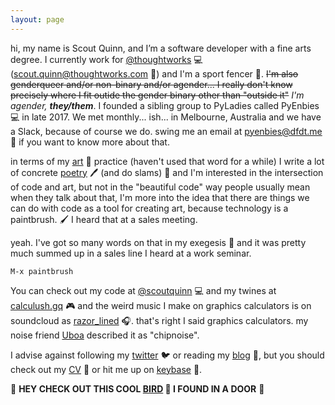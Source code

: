 ```yaml
---
layout: page
---
```


  hi, my name is Scout Quinn, and I’m a software developer with a fine arts degree. I currently work for [@thoughtworks](https://github.com/thoughtworks) 💻 ([scout.quinn@thoughtworks.com](mailto:scout.quinn@thoughtworks.com) 📧) and I'm a sport fencer 🤺. ~~I'm also genderqueer and/or non-binary and/or agender... I really don't know precisely where I fit outide the gender binary other than "outside it"~~ *I'm agender, **they/them***. I founded a sibling group to PyLadies called PyEnbies 💻 in late 2017. We met monthly... ish... in Melbourne, Australia and we have a Slack, because of course we do. swing me an email at [pyenbies@dfdt.me](mailto:pyenbies@dfdt.me) 📧 if you want to know more about that.

  in terms of my [art](https://scoutquinn.github.io) 🎨 practice (haven't used that word for a while) I write a lot of concrete [poetry](https://scoutquinn.github.io/poetry) 🖊 (and do slams) 🎤 and I'm interested in the intersection of code and art, but not in the "beautiful code" way people usually mean when they talk about that, I'm more into the idea that there are things we can do with code as a tool for creating art, because technology is a paintbrush. 🖌 I heard that at a sales meeting.

  yeah. I've got so many words on that in my exegesis 🏫 and it was pretty much summed up in a sales line I heard at a work seminar.

`M-x paintbrush`

  You can check out my code at [@scoutquinn](https://github.com/scoutquinn) 💻 and my twines at [calculush.gq](https://calculush.gq) 🎮 and the weird music I make on graphics calculators is on soundcloud as [razor_lined](https://soundcloud.com/razor_lined) 🎧. that's right I said graphics calculators. my noise friend [Uboa](https://uboa.bandcamp.com/) described it as "chipnoise".

  I advise against following my [twitter](https://twitter.com/calculush) 🐦 or reading my [blog](blog) 📖, but you should check out my [CV](https://docs.google.com/document/d/1D6KiDY4bMC-Ijw29iwuN32lGAnVwJIbq7kkkQwZmayM/edit?usp=sharing) 📑 or hit me up on [keybase](https://keybase.io/scoutquinn) 🔑.

  👀 **HEY CHECK OUT THIS COOL [BIRD](https://keybase.pub/scoutquinn/door-canary.txt) 🦆 I FOUND IN A DOOR** 🚪
 
